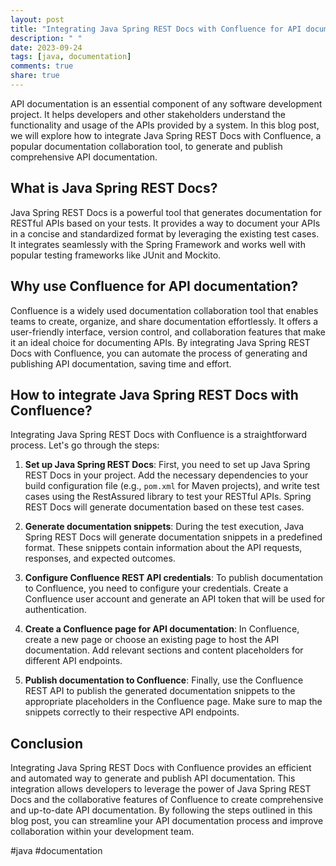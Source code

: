```yaml
---
layout: post
title: "Integrating Java Spring REST Docs with Confluence for API documentation"
description: " "
date: 2023-09-24
tags: [java, documentation]
comments: true
share: true
---
```


API documentation is an essential component of any software development project. It helps developers and other stakeholders understand the functionality and usage of the APIs provided by a system. In this blog post, we will explore how to integrate Java Spring REST Docs with Confluence, a popular documentation collaboration tool, to generate and publish comprehensive API documentation.

## What is Java Spring REST Docs?

Java Spring REST Docs is a powerful tool that generates documentation for RESTful APIs based on your tests. It provides a way to document your APIs in a concise and standardized format by leveraging the existing test cases. It integrates seamlessly with the Spring Framework and works well with popular testing frameworks like JUnit and Mockito.

## Why use Confluence for API documentation?

Confluence is a widely used documentation collaboration tool that enables teams to create, organize, and share documentation effortlessly. It offers a user-friendly interface, version control, and collaboration features that make it an ideal choice for documenting APIs. By integrating Java Spring REST Docs with Confluence, you can automate the process of generating and publishing API documentation, saving time and effort.

## How to integrate Java Spring REST Docs with Confluence?

Integrating Java Spring REST Docs with Confluence is a straightforward process. Let's go through the steps:

1. **Set up Java Spring REST Docs**: First, you need to set up Java Spring REST Docs in your project. Add the necessary dependencies to your build configuration file (e.g., `pom.xml` for Maven projects), and write test cases using the RestAssured library to test your RESTful APIs. Spring REST Docs will generate documentation based on these test cases.

2. **Generate documentation snippets**: During the test execution, Java Spring REST Docs will generate documentation snippets in a predefined format. These snippets contain information about the API requests, responses, and expected outcomes.

3. **Configure Confluence REST API credentials**: To publish documentation to Confluence, you need to configure your credentials. Create a Confluence user account and generate an API token that will be used for authentication.

4. **Create a Confluence page for API documentation**: In Confluence, create a new page or choose an existing page to host the API documentation. Add relevant sections and content placeholders for different API endpoints.

5. **Publish documentation to Confluence**: Finally, use the Confluence REST API to publish the generated documentation snippets to the appropriate placeholders in the Confluence page. Make sure to map the snippets correctly to their respective API endpoints.

## Conclusion

Integrating Java Spring REST Docs with Confluence provides an efficient and automated way to generate and publish API documentation. This integration allows developers to leverage the power of Java Spring REST Docs and the collaborative features of Confluence to create comprehensive and up-to-date API documentation. By following the steps outlined in this blog post, you can streamline your API documentation process and improve collaboration within your development team.

#java #documentation
